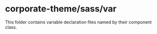 # corporate-theme/sass/var

This folder contains variable declaration files named by their component class.
